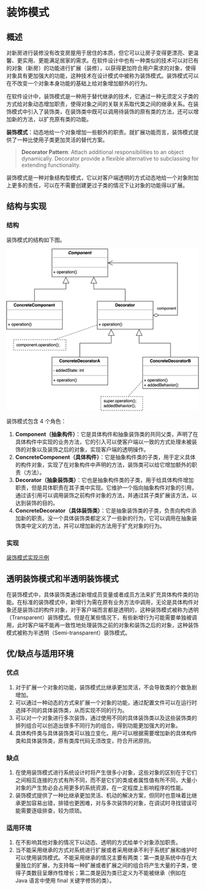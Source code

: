 # 装饰模式

## 概述

对新房进行装修没有改变房屋用于居住的本质，但它可以让房子变得更漂亮、更温馨、更实用、更能满足居家的需求。在软件设计中也有一种类似的技术可以对已有的对象（新房）的功能进行扩展（装修），以获得更加符合用户需求的对象，使得对象具有更加强大的功能，这种技术在设计模式中被称为装饰模式。装饰模式可以在不改变一个对象本身功能的基础上给对象增加额外的行为。

在软件设计中，装饰模式是一种用于替代继承的技术，它通过一种无须定义子类的方式给对象动态增加职责，使得对象之间的关联关系取代类之间的继承关系。在装饰模式中引入了装饰类，在装饰类中既可以调用待装饰的原有类的方法，还可以增加新的方法，以扩充原有类的功能。

**装饰模式**：动态地给一个对象增加一些额外的职责。就扩展功能而言，装饰模式提供了一种比使用子类更加灵活的替代方案。

> **Decorator Pattern**: Attach additional responsibilities to an object dynamically. Decorator provide a flexible alternative to subclassing for extending functionality.

装饰模式是一种对象结构型模式，它以对客户端透明的方式动态地给一个对象附加上更多的责任，可以在不需要创建更过子类的情况下让对象的功能得以扩展。

## 结构与实现

### 结构

装饰模式的结构如下图。

![decorator-pattern.svg](./assets/decorator-pattern.svg)

装饰模式包含 4 个角色：

1. **Component（抽象构件）**：它是具体构件和抽象装饰类的共同父类，声明了在具体构件中实现的业务方法，它的引入可以使客户端以一致的方式处理未被装饰的对象以及装饰之后的对象，实现客户端的透明操作。
2. **ConcreteComponent（具体构件）**：它是抽象构件类的子类，用于定义具体的构件对象，实现了在对象构件中声明的方法，装饰类可以给它增加额外的职责（方法）。
3. **Decorator（抽象装饰类）**：它也是抽象构件类的子类，用于给具体构件增加职责，但是具体职责在其子类中实现。它维护一个指向抽象构件对象的引用，通过该引用可以调用装饰之前构件对象的方法，并通过其子类扩展该方法，以达到装饰的目的。
4. **ConcreteDecorator（具体装饰类）**：它是抽象装饰类的子类，负责向构件添加新的职责。没一个具体装饰类都定义了一些新的行为，它可以调用在抽象装饰类中定义的方法，并可以增加新的方法用于扩充对象的行为。

### 实现

[装饰模式实现示例](./examples/designpattern/decorator)

## 透明装饰模式和半透明装饰模式

在装饰模式中，具体装饰类通过新增成员变量或者成员方法来扩充具体构件类的功能。在标准的装饰模式中，新增行为需在原有业务方法中调用，无论是具体构件对象还是装饰过的构件对象，对于客户端而言都是透明的，这种装饰模式被称为透明（Transparent）装饰模式。但是在某些情况下，有些新增行为可能需要单独被调用，此时客户端不能再一致性地处理装饰之前的对象和装饰之后的对象，这种装饰模式被称为半透明（Semi-transparent）装饰模式。

## 优/缺点与适用环境

### 优点

1. 对于扩展一个对象的功能，装饰模式比继承更加灵活，不会导致类的个数急剧增加。
2. 可以通过一种动态的方式来扩展一个对象的功能，通过配置文件可以在运行时选择不同的具体装饰类，从而实现不同的行为。
3. 可以对一个对象进行多次装饰，通过使用不同的具体装饰类以及这些装饰类的排列组合可以创造出很多不同行为的组合，得到功能更加强大的对象。
4. 具体构件类与具体装饰类可以独立变化，用户可以根据需要增加新的具体构件类和具体装饰类，原有类库代码无须改变，符合开闭原则。

### 缺点

1. 在使用装饰模式进行系统设计时将产生很多小对象，这些对象的区别在于它们之间相互连接的方式有所不同，而不是它们的类或者属性值有所不同，大量小对象的产生势必会占用更多的系统资源，在一定程度上影响程序的性能。
2. 装饰模式提供了一种比继承更加灵活、机动的解决方案，但同时也意味着比继承更加容易出错，排错也更困难，对与多次装饰的对象，在调试时寻找错误可能需要逐级排查，较为烦琐。

### 适用环境

1. 在不影响其他对象的情况下以动态、透明的方式给单个对象添加职责。
2. 当不能采用继承的方式对系统进行扩展或者采用继承不利于系统扩展和维护时可以使用装饰模式。不能采用继承的情况主要有两类：第一类是系统中存在大量独立的扩展，为支持每一种扩展或者扩展之间的组合将产生大量的子类，使得子类数目呈爆炸性增长；第二类是因为类已定义为不能被继承（例如在 Java 语言中使用 final 关键字修饰的类）。
